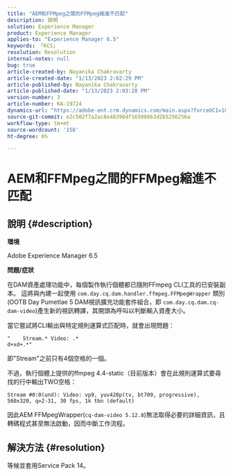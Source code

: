 ```yaml
---
title: "AEM和FFMpeg之間的FFMpeg縮進不匹配"
description: 說明
solution: Experience Manager
product: Experience Manager
applies-to: "Experience Manager 6.5"
keywords: 「KCS」
resolution: Resolution
internal-notes: null
bug: true
article-created-by: Nayanika Chakravarty
article-created-date: "1/13/2023 2:02:29 PM"
article-published-by: Nayanika Chakravarty
article-published-date: "1/13/2023 2:03:28 PM"
version-number: 3
article-number: KA-19724
dynamics-url: "https://adobe-ent.crm.dynamics.com/main.aspx?forceUCI=1&pagetype=entityrecord&etn=knowledgearticle&id=b5fe24ea-4a93-ed11-aad1-6045bd006c82"
source-git-commit: e2c502f7a2ac8e48396df16506663d2b5256256a
workflow-type: tm+mt
source-wordcount: '158'
ht-degree: 6%

---
```


# AEM和FFMpeg之間的FFMpeg縮進不匹配

## 說明 {#description}


<b>環境</b>

Adobe Experience Manager 6.5

<b>問題/症狀</b>

在DAM資產處理功能中，每個製作執行個體都已隨附FFmpeg CLI工具的已安裝副本。 這將與內建一起使用 `com.day.cq.dam.handler.ffmpeg.FFMpegWrapper` 類別(OOTB Day Pumetlae 5 DAM視訊擴充功能套件組合，即 `com.day.cq.dam.cq-dam-video`)產生新的視訊轉譯，其開頭為呼叫以判斷輸入資產大小。

當它嘗試將CLI輸出與特定規則運算式匹配時，就會出現問題：


```
"    Stream.* Video: .*
d+xd+.*"
```


即&quot;Stream&quot;之前只有4個空格的一個。

不過，執行個體上提供的ffmpeg 4.4-static（目前版本）會在此規則運算式要尋找的行中輸出TWO空格：


```
Stream #0:0(und): Video: vp9, yuv420p(tv, bt709, progressive), 560x320, q=2-31, 30 fps, 1k tbn (default)
```


因此AEM FFMpegWrapper(`cq-dam-video 5.12.8`)無法取得必要的詳細資訊，且轉碼程式甚至無法啟動，因而中斷工作流程。


## 解決方法 {#resolution}


等候並套用Service Pack 14。

